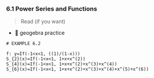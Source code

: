 ### 6.1 Power Series and Functions

> Read (if you want)


- 🎯 geogebra practice 

```
# EXAMPLE 6.2

f: y=If(-1<x<1, ((1)/(1-x)))
S_{2}(x)=If(-1<x<1, 1+x+x^(2))
S_{4}(x)=If(-1<x<1, 1+x+x^(2)+x^(3)+x^(4))
S_{6}(x)=If(-1<x<1, 1+x+x^(2)+x^(3)+x^(4)+x^(5)+x^(6))
```
